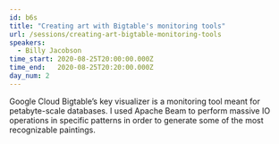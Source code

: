 ```yaml
---
id: b6s
title: "Creating art with Bigtable's monitoring tools"
url: /sessions/creating-art-bigtable-monitoring-tools
speakers:
  - Billy Jacobson
time_start: 2020-08-25T20:00:00.000Z
time_end:   2020-08-25T20:20:00.000Z
day_num: 2
---
```


Google Cloud Bigtable’s key visualizer is a monitoring tool meant for petabyte-scale databases. I used Apache Beam to perform massive IO operations in specific patterns in order to generate some of the most recognizable paintings.

